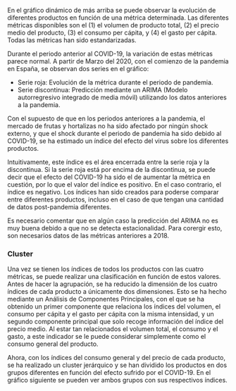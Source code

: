 En el gráfico dinámico de más arriba se puede observar la evolución de diferentes productos en función de una métrica determinada. Las diferentes métricas disponibles son el (1)
el volumen de producto total, (2) el precio medio del producto, (3) el consumo per cápita, y (4) el gasto per cápita. Todas las métricas han sido estandarizadas.

Durante el periodo anterior al COVID-19, la variación de estas métricas parece normal. A partir de Marzo del 2020, con el comienzo de la pandemia en España, se observan dos series
en el gráfico:
* Serie roja: Evolución de la métrica durante el periodo de pandemia.
* Serie discontinua: Predicción mediante un ARIMA (Modelo autorregresivo integrado de media móvil) utilizando los datos anteriores a la pandemia.

Con el supuesto de que en los periodos anteriores a la pandemia, el mercado de frutas y hortalizas no ha sido afectado por ningún shock externo, y que el shock durante el periodo
de pandemia ha sido debido al COVID-19, se ha estimado un índice del efecto del virus sobre los diferentes productos.

Intuitivamente, este índice es el área encerrada entre la serie roja y la discontinua. Si la serie roja está por encima de la discontinua, se puede decir que el efecto del COVID-19
ha sido el de aumentar la métrica en cuestión, por lo que el valor del índice es positivo. En el caso contrario, el índice es negativo. Los índices han sido creados para poderse
comparar entre diferentes productos, incluso en el caso de que tengan una cantidad de datos post-pandemia diferentes.

Es necesario comentar que en algún caso la predicción del ARIMA no es muy buena debido a que no se detecta estacionalidad. Para corergir esto, son necesarios datos de las métricas
anteriores a 2018.

### Cluster

Una vez se tienen los índices de todos los productos con las cuatro métricas, se puede realizar una clasificación en función de estos valores. Antes de hacer la agrupación, se ha
reducido la dimensión de los cuatro índices de cada producto a únicamente dos dimensiones. Esto se ha hecho mediante un Análisis de Componentes Principales, con el que se ha
obtenido un primer componente que relaciona los índices del volumen, el consumo per cápita y el gasto per cápita con la misma intensidad, y un segundo componente principal que solo
recoge información del índice del precio medio. Al estar tan relacionados el volumen total, el consumo y el gasto, a este indicador se le puede considerar simplemente como el
consumo general del producto.

Ahora, con los índices del consumo general y del precio de cada producto, se ha realizado un cluster jerárquico y se han dividido los productos en dos grupos diferentes en función
del efecto sufrido por el COVID-19. En el gráfico siguiente se pueden ver ambos grupos con sus respectivos índices.

